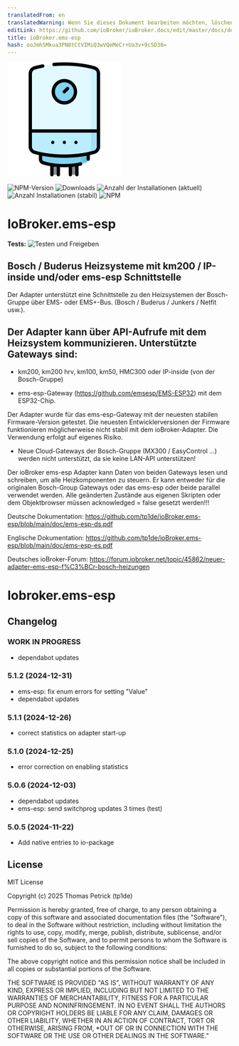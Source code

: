 ```yaml
---
translatedFrom: en
translatedWarning: Wenn Sie dieses Dokument bearbeiten möchten, löschen Sie bitte das Feld "translationsFrom". Andernfalls wird dieses Dokument automatisch erneut übersetzt
editLink: https://github.com/ioBroker/ioBroker.docs/edit/master/docs/de/adapterref/iobroker.ems-esp/README.md
title: ioBroker.ems-esp
hash: ooJmhSMkua3PN8tCtVIMiQ3wVQeMeCr+Ua3v+9cSD38=
---
```

![Logo](../../../en/adapterref/iobroker.ems-esp/admin/ems-esp.png)

![NPM-Version](https://img.shields.io/npm/v/iobroker.ems-esp.svg)
![Downloads](https://img.shields.io/npm/dm/iobroker.ems-esp.svg)
![Anzahl der Installationen (aktuell)](https://iobroker.live/badges/ems-esp-installed.svg)
![Anzahl Installationen (stabil)](https://iobroker.live/badges/ems-esp-stable.svg)
![NPM](https://nodei.co/npm/iobroker.ems-esp.png?downloads=true)

# IoBroker.ems-esp
**Tests:** ![Testen und Freigeben](https://github.com/tp1de/ioBroker.ems-esp/workflows/Test%20and%20Release/badge.svg)

## Bosch / Buderus Heizsysteme mit km200 / IP-inside und/oder ems-esp Schnittstelle
Der Adapter unterstützt eine Schnittstelle zu den Heizsystemen der Bosch-Gruppe über EMS- oder EMS+-Bus.
(Bosch / Buderus / Junkers / Netfit usw.).

## Der Adapter kann über API-Aufrufe mit dem Heizsystem kommunizieren. Unterstützte Gateways sind:
* km200, km200 hrv, km100, km50, HMC300 oder IP-inside (von der Bosch-Gruppe)

* ems-esp-Gateway (https://github.com/emsesp/EMS-ESP32) mit dem ESP32-Chip.

Der Adapter wurde für das ems-esp-Gateway mit der neuesten stabilen Firmware-Version getestet. Die neuesten Entwicklerversionen der Firmware funktionieren möglicherweise nicht stabil mit dem ioBroker-Adapter. Die Verwendung erfolgt auf eigenes Risiko.

* Neue Cloud-Gateways der Bosch-Gruppe (MX300 / EasyControl ...) werden nicht unterstützt, da sie keine LAN-API unterstützen!

Der ioBroker ems-esp Adapter kann Daten von beiden Gateways lesen und schreiben, um alle Heizkomponenten zu steuern.
Er kann entweder für die originalen Bosch-Group Gateways oder das ems-esp oder beide parallel verwendet werden.
Alle geänderten Zustände aus eigenen Skripten oder dem Objektbrowser müssen acknowledged = false gesetzt werden!!!

Deutsche Dokumentation: https://github.com/tp1de/ioBroker.ems-esp/blob/main/doc/ems-esp-ds.pdf

Englische Dokumentation: https://github.com/tp1de/ioBroker.ems-esp/blob/main/doc/ems-esp-es.pdf

Deutsches ioBroker-Forum: https://forum.iobroker.net/topic/45862/neuer-adapter-ems-esp-f%C3%BCr-bosch-heizungen

# Iobroker.ems-esp

## Changelog
<!--
	Placeholder for the next version (at the beginning of the line):
	### **WORK IN PROGRESS**
-->
### **WORK IN PROGRESS**
* dependabot updates

### 5.1.2 (2024-12-31)
* ems-esp: fix enum errors for setting "Value" 
* dependabot updates

### 5.1.1 (2024-12-26)
* correct statistics on adapter start-up

### 5.1.0 (2024-12-25)
* error correction on enabling statistics

### 5.0.6 (2024-12-03)
* dependabot updates
* ems-esp: send switchprog updates 3 times (test)

### 5.0.5 (2024-11-22)
* Add native entries to io-package

## License
MIT License

Copyright (c) 2025 Thomas Petrick (tp1de)

Permission is hereby granted, free of charge, to any person obtaining a copy
of this software and associated documentation files (the "Software"), to deal
in the Software without restriction, including without limitation the rights
to use, copy, modify, merge, publish, distribute, sublicense, and/or sell
copies of the Software, and to permit persons to whom the Software is
furnished to do so, subject to the following conditions:

The above copyright notice and this permission notice shall be included in all
copies or substantial portions of the Software.

THE SOFTWARE IS PROVIDED "AS IS", WITHOUT WARRANTY OF ANY KIND, EXPRESS OR
IMPLIED, INCLUDING BUT NOT LIMITED TO THE WARRANTIES OF MERCHANTABILITY,
FITNESS FOR A PARTICULAR PURPOSE AND NONINFRINGEMENT. IN NO EVENT SHALL THE
AUTHORS OR COPYRIGHT HOLDERS BE LIABLE FOR ANY CLAIM, DAMAGES OR OTHER
LIABILITY, WHETHER IN AN ACTION OF CONTRACT, TORT OR OTHERWISE, ARISING FROM,
*OUT OF OR IN CONNECTION WITH THE SOFTWARE OR THE USE OR OTHER DEALINGS IN THE
SOFTWARE."